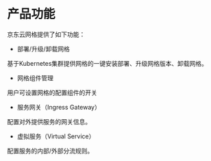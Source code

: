 # 产品功能

京东云网格提供了如下功能：

-  部署/升级/卸载网格

基于Kubernetes集群提供网格的一键安装部署、升级网格版本、卸载网格。

-  网格组件管理

用户可设置网格的配置组件的开关

-   服务网关（Ingress Gateway）

配置对外提供服务的网关信息。

-  	虚拟服务（Virtual Service）

配置服务的内部/外部分流规则。


